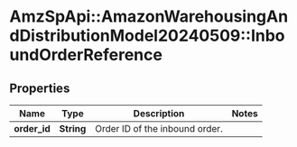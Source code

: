 # AmzSpApi::AmazonWarehousingAndDistributionModel20240509::InboundOrderReference

## Properties
Name | Type | Description | Notes
------------ | ------------- | ------------- | -------------
**order_id** | **String** | Order ID of the inbound order. | 


